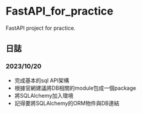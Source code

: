 # FastAPI_for_practice
FastAPI project for practice.

## 日誌
### 2023/10/20
- 完成基本的sql API架構
- 根據官網建議將DB相關的module包成一個package
- 將SQLAlchemy加入環境
- 記得要將SQLAlchemy的ORM物件與DB連結